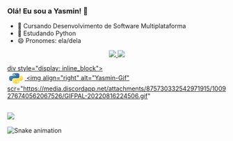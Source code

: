 ### Olá! Eu sou a Yasmin! 👋

- 📕 Cursando Desenvolvimento de Software Multiplataforma
- 🐍 Estudando Python
- 😄 Pronomes: ela/dela

<div align="center">
  <a href="https://github.com/ymosena">
  <img height="180em" src="https://github-readme-stats.vercel.app/api?username=ymosena&show_icons=true&theme=dracula&include_all_commits=true&count_private=true"/>
  <img height="180em" src="https://github-readme-stats.vercel.app/api/top-langs/?username=ymosena&layout=compact&langs_count=7&theme=dracula"/>
</div>

div style="display: inline_block"><br>
<img align="center" alt="Yasmin-Python" height="30" width="40" src="https://raw.githubusercontent.com/devicons/devicon/master/icons/python/python-original.svg">
<img align="right" alt="Yasmin-Gif" scr="https://media.discordapp.net/attachments/875730332542971915/1009276740562067526/GIFPAL-20220816224506.gif"
##

<div>
<a href="https://www.instagram.com/ymosena/" target="_blank"><img src="https://img.shields.io/badge/-Instagram-%23E4405F?style=for-the-badge&logo=instagram&logoColor=white" target="_blank"></a>

![Snake animation](https://github.com/ymosena)

